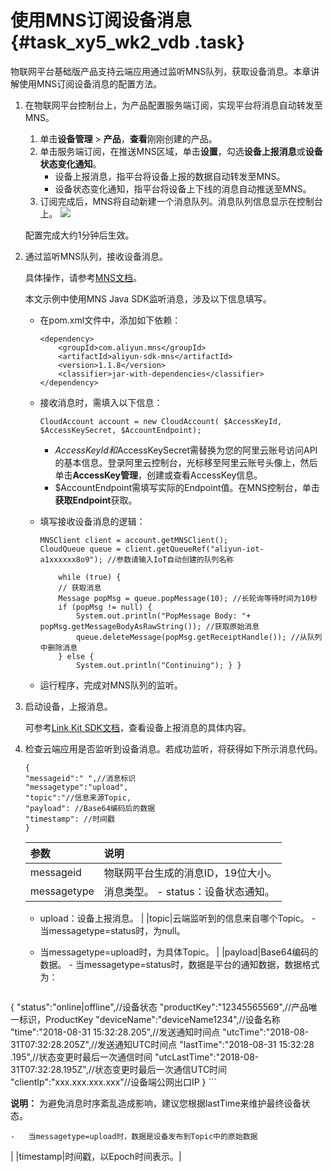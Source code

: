 # 使用MNS订阅设备消息 {#task_xy5_wk2_vdb .task}

物联网平台基础版产品支持云端应用通过监听MNS队列，获取设备消息。本章讲解使用MNS订阅设备消息的配置方法。

1.  在物联网平台控制台上，为产品配置服务端订阅，实现平台将消息自动转发至MNS。 

    1.  单击**设备管理** \> **产品**，**查看**刚刚创建的产品。 
    2.  单击服务端订阅，在推送MNS区域，单击**设置**，勾选**设备上报消息**或**设备状态变化通知**。 
        -   设备上报消息，指平台将设备上报的数据自动转发至MNS。
        -   设备状态变化通知，指平台将设备上下线的消息自动推送至MNS。
    3.  订阅完成后，MNS将自动新建一个消息队列。消息队列信息显示在控制台上。 
     ![](http://static-aliyun-doc.oss-cn-hangzhou.aliyuncs.com/assets/img/7461/155083274237625_zh-CN.png)

    配置完成大约1分钟后生效。

2.  通过监听MNS队列，接收设备消息。 

    具体操作，请参考[MNS文档](https://www.alibabacloud.com/help/doc-detail/27508.htm)。

    本文示例中使用MNS Java SDK监听消息，涉及以下信息填写。

    -   在pom.xml文件中，添加如下依赖：

        ```
        <dependency>
            <groupId>com.aliyun.mns</groupId>
            <artifactId>aliyun-sdk-mns</artifactId>
            <version>1.1.8</version>
            <classifier>jar-with-dependencies</classifier>
        </dependency>
        ```

    -   接收消息时，需填入以下信息：

        ```
        CloudAccount account = new CloudAccount( $AccessKeyId, $AccessKeySecret, $AccountEndpoint);
        ```

        -   $AccessKeyId和$AccessKeySecret需替换为您的阿里云账号访问API的基本信息。登录阿里云控制台，光标移至阿里云账号头像上，然后单击**AccessKey管理**，创建或查看AccessKey信息。
        -   $AccountEndpoint需填写实际的Endpoint值。在MNS控制台，单击**获取Endpoint**获取。
    -   填写接收设备消息的逻辑：

        ```
        MNSClient client = account.getMNSClient(); 
        CloudQueue queue = client.getQueueRef("aliyun-iot-a1xxxxxx8o9"); //参数请输入IoT自动创建的队列名称
         
            while (true) { 
            // 获取消息 
            Message popMsg = queue.popMessage(10); //长轮询等待时间为10秒      
            if (popMsg != null) { 
                System.out.println("PopMessage Body: "+ popMsg.getMessageBodyAsRawString()); //获取原始消息 
                queue.deleteMessage(popMsg.getReceiptHandle()); //从队列中删除消息 
            } else { 
                System.out.println("Continuing"); } }
        
        ```

    -   运行程序，完成对MNS队列的监听。
3.  启动设备，上报消息。 

    可参考[Link Kit SDK文档](https://www.alibabacloud.com/help/doc-detail/96624.htm)，查看设备上报消息的具体内容。

4.  检查云端应用是否监听到设备消息。若成功监听，将获得如下所示消息代码。 

    ```
    {
    "messageid":" ",//消息标识
    "messagetype":"upload",
    "topic":"//信息来源Topic,
    "payload": //Base64编码后的数据
    "timestamp": //时间戳
    }
    ```

    |参数|说明|
    |:-|:-|
    |messageid|物联网平台生成的消息ID，19位大小。|
    |messagetype|消息类型。    -   status：设备状态通知。
    -   upload：设备上报消息。
|
    |topic|云端监听到的信息来自哪个Topic。    -   当messagetype=status时，为null。
    -   当messagetype=upload时，为具体Topic。
|
    |payload|Base64编码的数据。    -   当messagetype=status时，数据是平台的通知数据，数据格式为：

        ```
{
    "status":"online|offline",//设备状态
    "productKey":"12345565569",//产品唯一标识，ProductKey
    "deviceName":"deviceName1234",//设备名称
    "time":"2018-08-31 15:32:28.205",//发送通知时间点
    "utcTime":"2018-08-31T07:32:28.205Z",//发送通知UTC时间点 
    "lastTime":"2018-08-31 15:32:28 .195",//状态变更时最后一次通信时间 
    "utcLastTime":"2018-08-31T07:32:28.195Z",//状态变更时最后一次通信UTC时间
    "clientIp":"xxx.xxx.xxx.xxx"//设备端公网出口IP
}
        ```

**说明：** 为避免消息时序紊乱造成影响，建议您根据lastTime来维护最终设备状态。

    -   当messagetype=upload时，数据是设备发布到Topic中的原始数据
|
    |timestamp|时间戳，以Epoch时间表示。|


